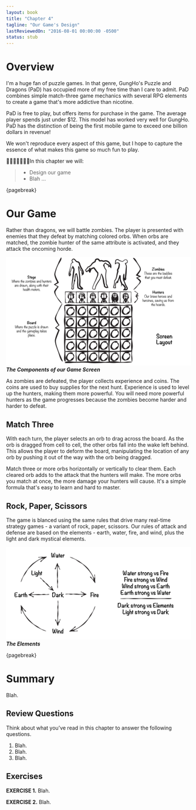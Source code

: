 ```yaml
---
layout: book
title: "Chapter 4"
tagline: "Our Game's Design"
lastReviewedOn: "2016-08-01 00:00:00 -0500"
status: stub
---
```


# Overview

I'm a huge fan of puzzle games. In that genre, GungHo's Puzzle and Dragons (PaD) has occupied more of my free time than I care to admit. PaD combines simple match-three game mechanics with several RPG elements to create a game that's more addictive than nicotine.

PaD is free to play, but offers items for purchase in the game. The average player spends just under $12. This model has worked very well for GungHo. PaD has the distinction of being the first mobile game to exceed one billion dollars in revenue!

We won't reproduce every aspect of this game, but I hope to capture the essence of what makes this game so much fun to play.

In this chapter we will:

> - Design our game
> - Blah ...

{pagebreak}

# Our Game

Rather than dragons, we will battle zombies. The player is presented with enemies that they defeat by matching colored orbs. When orbs are matched, the zombie hunter of the same attribute is activated, and they attack the oncoming horde.

![The Components of our Game Screen](images/figure04-whiteboard-screen-layout.png)<br/>
_**The Components of our Game Screen**_

As zombies are defeated, the player collects experience and coins. The coins are used to buy supplies for the next hunt. Experience is used to level up the hunters, making them more powerful. You will need more powerful hunters as the game progresses because the zombies become harder and harder to defeat.

## Match Three

With each turn, the player selects an orb to drag across the board. As the orb is dragged from cell to cell, the other orbs fall into the wake left behind. This allows the player to deform the board, manipulating the location of any orb by pushing it out of the way with the orb being dragged.

Match three or more orbs horizontally or vertically to clear them. Each cleared orb adds to the attack that the hunters will make. The more orbs you match at once, the more damage your hunters will cause. It's a simple formula that's easy to learn and hard to master.

## Rock, Paper, Scissors

The game is blanced using the same rules that drive many real-time strategy games - a variant of rock, paper, scissors. Our rules of attack and defense are based on the elements - earth, water, fire, and wind, plus the light and dark mystical elements.

![The Elements](images/figure04-whiteboard-elements.png)<br/>
_**The Elements**_



{pagebreak}

# Summary

Blah.

## Review Questions

Think about what you’ve read in this chapter to answer the following questions.

1.	Blah.
1.	Blah.
1.	Blah.

## Exercises

**EXERCISE 1.** Blah.

**EXERCISE 2.** Blah.